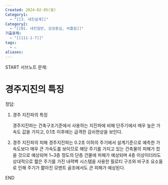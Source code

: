 ```yaml
---
Created: 2024-02-05(월)
Category1:
  - "[[3. 내진설계]]"
Category2:
  - "[[01. 내진일반, 강성중심, 비틀림]]"
기출문제:
  - "[[111-1-7]]"
tags:
  - ✏️
aliases:
---
```

START
서브노트
문제:  
# 경주지진의 특징



정답: 


1. 경주 지진파의 특징
    
    경주지진파는 건축구조기준에서 사용하는 지진파에 비해 단주기에서 매우 높은 가속도 값을 가지고, 0.1초 이후에는 급격한 감쇠현상을 보인다.
    
2. 경주 지진파의 피해
    경주지진파는 0.2초 이하의 주기에서 설계기준으로 예측한 가속도보다 매우 큰 가속도를 보이므로 해당 주기를 가지고 있는 건축물의 피해가 컸을 것으로 예상되며 1~3층 정도의 단층 건물에 피해가 예상되며 4층 이상이더라도 상대적으로 짧은 주기를 가진 내력벽 시스템을 사용한 필로티 구조와 비구조 요소들로 인해 주기가 짦아진 모멘트 골조에서도 큰 피해가 예상된다.

<!--ID: 1687179687002-->
END